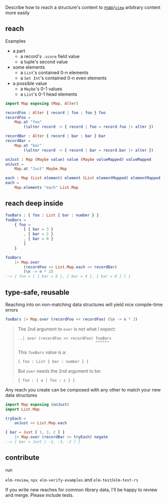 Describe how to reach a structure's content
to [map](map#over)/[`view`](map#view) arbitrary content more easily

## reach 
Examples

- a part
    - a record's `.score` field value
    - a tuple's second value
- some elements
    - a `List`'s contained 0-n elements
    - a `Set Int`'s contained 0-n even elements
- a possible value
    - a `Maybe`'s 0-1 values
    - a `List`'s 0-1 head elements

```elm
import Map exposing (Map, Alter)

recordFoo : Alter { record | foo : foo } foo
recordFoo =
    Map.at "foo"
        (\alter record -> { record | foo = record.foo |> alter })

recordBar : Alter { record | bar : bar } bar
recordBar =
    Map.at "bar"
        (\alter record -> { record | bar = record.bar |> alter })

onJust : Map (Maybe value) value (Maybe valueMapped) valueMapped
onJust =
    Map.at "Just" Maybe.Map

each : Map (List element) element (List elementMapped) elementMapped
each = 
    Map.elements "each" List.Map
```

## reach deep inside

```elm
fooBars : { foo : List { bar : number } }
fooBars =
    { foo =
        [ { bar = 3 }
        , { bar = 2 }
        , { bar = 0 }
        ]
    }

fooBars
    |> Map.over
        (recordFoo << List.Map.each << recordBar)
        (\n -> n * 2)
--> { foo = [ { bar = 6 }, { bar = 4 }, { bar = 0 } ] }
```

## type-safe, reusable

Reaching into on non-matching data structures will yield nice
compile-time errors

```elm
fooBars |> Map.over (recordFoo << recordFoo) (\n -> n * 2)
```
> The 2nd argument to `over` is not what I expect:
> 
>     ..| over (recordFoo << recordFoo) fooBars
>                                       ^^^^^^
> This `fooBars` value is a:
> 
>     { foo : List { bar : number } }
> 
> But `over` needs the 2nd argument to be:
> 
>     { foo : { a | foo : c } }

Any reach you create can be composed with any other to match your new
data structures

```elm
import Map exposing (onJust)
import List.Map

tryEach =
    onJust << List.Map.each

{ bar = Just [ 1, 3, 2 ] }
    |> Map.over (recordBar << tryEach) negate
--> { bar = Just [ -1, -3, -2 ] }
```

## contribute

run

`elm-review`, `npx elm-verify-examples` and `elm-test`/`elm-test-rs`

If you write new reaches for common library data, I'll be
happy to review and merge. Please include tests.
